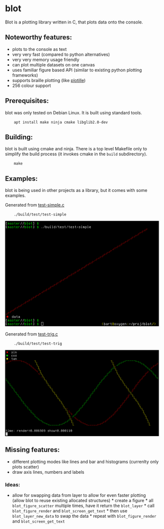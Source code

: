 # blot

Blot is a plotting library written in C, that plots data onto the console.

## Noteworthy features:

  * plots to the console as text
  * very very fast (compared to python alternatives)
  * very very memory usage friendly
  * can plot multiple datasets on one canvas
  * uses familiar figure based API (similar to existing python plotting frameworks)
  * supports braille plotting (like [plotille](https://github.com/tammoippen/plotille))
  * 256 colour support

## Prerequisites:

blot was only tested on Debian Linux. It is built using standard tools.

        apt install make ninja cmake libglib2.0-dev

## Building:

blot is built using cmake and ninja.  There is a top level Makefile only to
simplify the build process (it invokes cmake in the `build` subdirectory).

        make

## Examples:

blot is being used in other projects as a library, but it comes with some
examples.

Generated from [test-simple.c](test/test-simple.c)

        ./build/test/test-simple

![simple example](examples/simple.png)

Generated from [test-trig.c](test/test-trig.c)

        ./build/test/test-trig

![trig example](examples/trig.png)

## Missing features:

  * different plotting modes like lines and bar and histograms (currenlty only plots scatter)
  * draw axis lines, numbers and labels

### Ideas:

  * allow for swapping data from layer to allow for even faster plotting (allow blot to reuse existing allocated structures)
        * create a figure
        * all `blot_figure_scatter` multiple times, have it return the `blot_layer`
        * call `blot_figure_render` and `blot_screen_get_text`
        * then use `blot_layer_new_data` to swap the data
        * repeat with `blot_figure_render` and `blot_screen_get_text`


